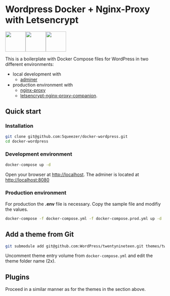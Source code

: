 # Wordpress Docker + Nginx-Proxy with Letsencrypt
<div style="display: flex;">
<img src="https://upload.wikimedia.org/wikipedia/commons/4/4e/Docker_%28container_engine%29_logo.svg" height="64px"/>
<img src="https://upload.wikimedia.org/wikipedia/commons/9/9e/Plus_symbol.svg" height="64px">
<img src="https://upload.wikimedia.org/wikipedia/commons/3/34/Wordpress-logo-hoz-rgb.png" height="64px">
</div>

This is a boilerplate with Docker Compose files for WordPress in two different environments:
- local development with
    - [adminer](https://hub.docker.com/_/adminer/)
- production environment with 
    - [nginx-proxy](https://github.com/jwilder/nginx-proxy)
    - [letsencrypt-nginx-proxy-companion](https://github.com/JrCs/docker-letsencrypt-nginx-proxy-companion).

## Quick start
### Installation
```bash
git clone git@github.com:5queezer/docker-wordpress.git
cd docker-wordpress
```

### Development environment
```bash
docker-compose up -d
```
Open your browser at [http://localhost](http://localhost). The adminer is located at [http://localhost:8080](http://localhost:8080)

### Production environment
For production the **.env** file is necessary. Copy the sample file and modifiy the values. 
```bash
docker-compose -f docker-compose.yml -f docker-compose.prod.yml up -d
```

## Add a theme from Git
```bash
git submodule add git@github.com:WordPress/twentynineteen.git themes/twentynineteen
```

Uncomment theme entry volume from `docker-compose.yml` and edit the theme folder name (2x).

## Plugins
Proceed in a similar manner as for the themes in the section above.
